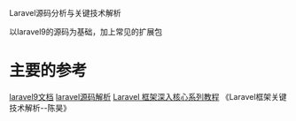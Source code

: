 Laravel源码分析与关键技术解析

以laravel9的源码为基础，加上常见的扩展包

# 主要的参考

[laravel9文档](https://learnku.com/docs/laravel/9.x)
[laravel源码解析](https://learnku.com/blog/leoyang?page=5)
[Laravel 框架深入核心系列教程](https://laravelacademy.org/post/9781)
《Laravel框架关键技术解析--陈昊》